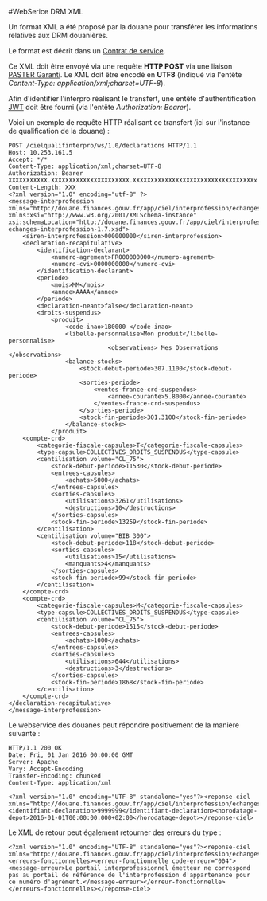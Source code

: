 #WebSerice DRM XML

Un format XML a été proposé par la douane pour transférer les informations relatives aux DRM douanières.

Le format est décrit dans un [Contrat de service](DRMXML/contrat_de_service_interpro.md).

Ce XML doit être envoyé via une requête **HTTP POST** via une liaison [PASTER Garanti](PASTER.md). Le XML doit être encodé en **UTF8** (indiqué via l'entête *Content-Type: application/xml;charset=UTF-8*).

Afin d'identifier l'interpro réalisant le transfert, une entête d'authentification [JWT](JWT.md) doit être fourni (via l'entête *Authorization: Bearer*).

Voici un exemple de requête HTTP réalisant ce transfert (ici sur l'instance de qualification de la douane) :

    POST /cielqualifinterpro/ws/1.0/declarations HTTP/1.1
    Host: 10.253.161.5
    Accept: */*
    Content-Type: application/xml;charset=UTF-8
    Authorization: Bearer XXXXXXXXXXX.XXXXXXXXXXXXXXXXXXXXXX.XXXXXXXXXXXXXXXXXXXXXXXXXXXXXXXXXXx
    Content-Length: XXX
    <?xml version="1.0" encoding="utf-8" ?>
    <message-interprofession xmlns="http://douane.finances.gouv.fr/app/ciel/interprofession/echanges/1.0" xmlns:xsi="http://www.w3.org/2001/XMLSchema-instance" xsi:schemaLocation="http://douane.finances.gouv.fr/app/ciel/interprofession/echanges/1.0 echanges-interprofession-1.7.xsd">
    	<siren-interprofession>000000000</siren-interprofession>
    	<declaration-recapitulative>
    		<identification-declarant>
     			<numero-agrement>FR000000000</numero-agrement>
    			<numero-cvi>0000000000</numero-cvi>
    		</identification-declarant>
    		<periode>
    			<mois>MM</mois>
    			<annee>AAAA</annee>
    		</periode>
    		<declaration-neant>false</declaration-neant>
    		<droits-suspendus>
    			<produit>
    				<code-inao>1B0000 </code-inao>
    				<libelle-personnalise>Mon produit</libelle-personnalise>
                                <observations> Mes Observations </observations>
    				<balance-stocks>
    					<stock-debut-periode>307.1100</stock-debut-periode>
    					<sorties-periode>
    						<ventes-france-crd-suspendus>
    							<annee-courante>5.8000</annee-courante>
    						</ventes-france-crd-suspendus>
    					</sorties-periode>
    					<stock-fin-periode>301.3100</stock-fin-periode>
    				</balance-stocks>
    			</produit>
    	<compte-crd>
      		<categorie-fiscale-capsules>T</categorie-fiscale-capsules>
      		<type-capsule>COLLECTIVES_DROITS_SUSPENDUS</type-capsule>
      		<centilisation volume="CL_75">
        		<stock-debut-periode>11530</stock-debut-periode>
        		<entrees-capsules>
    				<achats>5000</achats>
        		</entrees-capsules>
        		<sorties-capsules>
    				<utilisations>3261</utilisations>
    				<destructions>10</destructions>
        		</sorties-capsules>
        		<stock-fin-periode>13259</stock-fin-periode>
      		</centilisation>
      		<centilisation volume="BIB_300">
        		<stock-debut-periode>118</stock-debut-periode>
        		<sorties-capsules>
    				<utilisations>15</utilisations>
    				<manquants>4</manquants>
         		</sorties-capsules>
        		<stock-fin-periode>99</stock-fin-periode>
      		</centilisation>
    	</compte-crd>
    	<compte-crd>
      		<categorie-fiscale-capsules>M</categorie-fiscale-capsules>
      		<type-capsule>COLLECTIVES_DROITS_SUSPENDUS</type-capsule>
      		<centilisation volume="CL_75">
        		<stock-debut-periode>1515</stock-debut-periode>
        		<entrees-capsules>
    				<achats>1000</achats>
        		</entrees-capsules>
        		<sorties-capsules>
    				<utilisations>644</utilisations>
    				<destructions>3</destructions>
           		</sorties-capsules>
        		<stock-fin-periode>1868</stock-fin-periode>
      		</centilisation>
    	</compte-crd>
   	</declaration-recapitulative>
    </message-interprofession>

Le webservice des douanes peut répondre positivement de la manière suivante :

    HTTP/1.1 200 OK
    Date: Fri, 01 Jan 2016 00:00:00 GMT
    Server: Apache
    Vary: Accept-Encoding
    Transfer-Encoding: chunked
    Content-Type: application/xml
    
    <?xml version="1.0" encoding="UTF-8" standalone="yes"?><reponse-ciel xmlns="http://douane.finances.gouv.fr/app/ciel/interprofession/echanges/1.0"><identifiant-declaration>9999999</identifiant-declaration><horodatage-depot>2016-01-01T00:00:00.000+02:00</horodatage-depot></reponse-ciel>

Le XML de retour peut également retourner des erreurs du type :

    <?xml version="1.0" encoding="UTF-8" standalone="yes"?><reponse-ciel xmlns="http://douane.finances.gouv.fr/app/ciel/interprofession/echanges/1.0"><erreurs-fonctionnelles><erreur-fonctionnelle code-erreur="004"><message-erreur>Le portail interprofessionnel émetteur ne correspond pas au portail de référence de l'interprofession d'appartenance pour ce numéro d'agrément.</message-erreur></erreur-fonctionnelle></erreurs-fonctionnelles></reponse-ciel>
